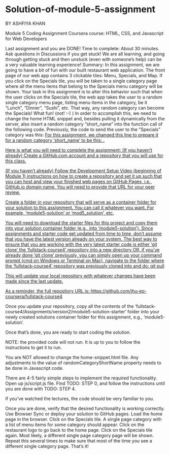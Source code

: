# Solution-of-module-5-assignment
BY ASHFIYA KHAN


Module 5 Coding Assignment
Coursera course: HTML, CSS, and Javascript for Web Developers

Last assignment and you are DONE!
Time to complete: About 30 minutes. Ask questions in Discussions if you get stuck! We are all learning, and going through getting stuck and then unstuck (even with someone’s help) can be a very valuable learning experience!
Summary: In this assignment, we are going to have a bit of fun with our built restaurant web application. The front page of our web app contains 3 clickable tiles: Menu, Specials, and Map. If you click on the Specials tile, you will be taken to a single category page where all the menu items that belong to the Specials menu category will be shown. Your task in this assignment is to alter this behavior such that when the user clicks on the Specials tile, the web app takes the user to a random single category menu page, listing menu items in the category, be it “Lunch”, “Dinner”, “Sushi”, etc. That way, any random category can become the Specials! What fun! (not! :-) )
In order to accomplish this, we need to change the home HTML snippet and, besides pulling it dynamically from the server, also insert a random category “short_name” into the function call of the following code. Previously, the code to send the user to the “Specials” category was this: 
<a href="#" onclick="$dc.loadMenuItems('SP');">
For this assignment, we changed this line to prepare it for a random category ‘short_name’ to be this:
<a href="#" onclick="$dc.loadMenuItems({{randomCategoryShortName}});">.  




Here is what you will need to complete the assignment:
(If you haven’t already) Create a GitHub.com account and a repository that you will use for this class.


(If you haven’t already) Follow the Development Setup Video (beginning of Module 1) instructions on how to create a repository and set it up such that you can host and view your finished web pages on GitHub Pages, i.e., GitHub.io domain name. You will need to provide that URL for your peer review.


Create a folder in your repository that will serve as a container folder for your solution to this assignment. You can call it whatever you want. For example, ‘module5-solution’ or ‘mod5_solution’, etc.


You will need to download the starter files for this project and copy them into your solution container folder (e.g., into ‘module5-solution’). Since assignments and starter code get updated from time to time, don’t assume that you have the latest version already on your system. The best way to ensure that you are working with the very latest starter code is either ‘git clone’ the ‘fullstack-course4’ repository into a new directory OR, if you’ve already done ‘git clone’ previously, you can simply open up your command prompt (cmd on Windows or Terminal on Mac), navigate to the folder where the ‘fullstack-course4’ repository was previously cloned into and do:
git pull

This will update your local repository with whatever changes have been made since the last update.

As a reminder, the full repository URL is:
https://github.com/jhu-ep-coursera/fullstack-course4


Once you update your repository, copy all the contents of the ‘fullstack-course4/Assignments/version2/module5-solution-starter’ folder into your newly created solutions container folder for this assignment, e.g., ‘module5-solution’. 

Once that’s done, you are ready to start coding the solution.

NOTE: the provided code will not run. It is up to you to follow the instructions to get it to run.


You are NOT allowed to change the home-snippet.html file. Any adjustments to the value of randomCategoryShortName property needs to be done in Javascript code.


There are 4-5 fairly simple steps to implement the required functionality. 
Open up js/script.js file. 
Find TODO: STEP 0, and follow the instructions until you are done with TODO: STEP 4.

If you’ve watched the lectures, the code should be very familiar to you.


Once you are done, verify that the desired functionality is working correctly. Use Browser Sync or deploy your solution to GitHub pages.
Load the home page in the browser.
Click on the Specials tile. A single page category with a list of menu items for *some* category should appear.
Click on the restaurant logo to go back to the home page.
Click on the Specials tile again. Most likely, a different single page category page will be shown.
Repeat this several times to make sure that most of the time you see a different single category page.
That’s it!
